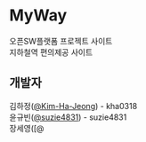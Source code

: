 # MyWay
오픈SW플랫폼 프로젝트 사이트   
지하철역 편의제공 사이트   
## 개발자
김하정([@Kim-Ha-Jeong](https://github.com/Kim-Ha-Jeong)) - kha0318  
윤규빈([@suzie4831](https://github.com/suzie4831)) - suzie4831   
장세영([@
